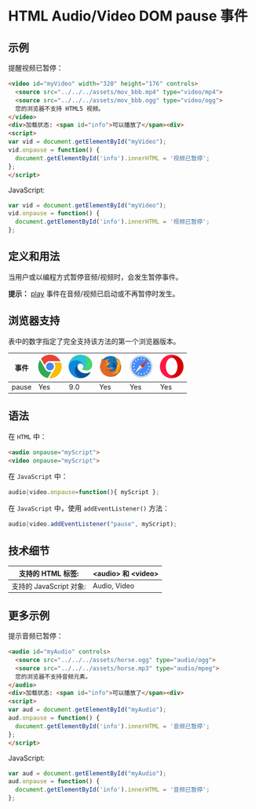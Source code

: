 HTML Audio/Video DOM pause 事件
===

## 示例

提醒视频已暂停：

```html idoc:preview:iframe
<video id="myVideo" width="320" height="176" controls>
  <source src="../../../assets/mov_bbb.mp4" type="video/mp4">
  <source src="../../../assets/mov_bbb.ogg" type="video/ogg">
  您的浏览器不支持 HTML5 视频。
</video>
<div>加载状态: <span id="info">可以播放了</span><div>
<script>
var vid = document.getElementById("myVideo");
vid.onpause = function() {
  document.getElementById('info').innerHTML = '视频已暂停';
};
</script> 
```

JavaScript:

```js
var vid = document.getElementById("myVideo");
vid.onpause = function() {
  document.getElementById('info').innerHTML = '视频已暂停';
};
```

## 定义和用法

当用户或以编程方式暂停音频/视频时，会发生暂停事件。

**提示：** [play](./play.md) 事件在音频/视频已启动或不再暂停时发生。

## 浏览器支持

表中的数字指定了完全支持该方法的第一个浏览器版本。

| 事件 | ![chrome][1] | ![edge][2] | ![firefox][3] | ![safari][4] | ![opera][5] |
| ----- | --- | --- | --- | --- | --- |
| pause | Yes | 9.0 | Yes | Yes | Yes |
<!--rehype:style=width: 100%; display: inline-table;-->

## 语法

在 `HTML` 中：

```html
<audio onpause="myScript">
<video onpause="myScript">
```

在 `JavaScript` 中：

```js
audio|video.onpause=function(){ myScript };
```

在 `JavaScript` 中，使用 `addEventListener()` 方法：

```js
audio|video.addEventListener("pause", myScript);
```

## 技术细节

| 支持的 HTML 标签: | \<audio> 和 \<video> |
| -------- | -------- |
| 支持的 JavaScript 对象: | Audio, Video |
<!--rehype:style=width: 100%; display: inline-table;-->

## 更多示例

提示音频已暂停：

```html idoc:preview:iframe
<audio id="myAudio" controls>
  <source src="../../../assets/horse.ogg" type="audio/ogg">
  <source src="../../../assets/horse.mp3" type="audio/mpeg">
  您的浏览器不支持音频元素。
</audio>
<div>加载状态: <span id="info">可以播放了</span><div>
<script>
var aud = document.getElementById("myAudio");
aud.onpause = function() {
  document.getElementById('info').innerHTML = '音频已暂停';
};
</script>
```

JavaScript:

```js
var aud = document.getElementById("myAudio");
aud.onpause = function() {
  document.getElementById('info').innerHTML = '音频已暂停';
};
```


[1]: ../../../assets/chrome.svg
[2]: ../../../assets/edge.svg
[3]: ../../../assets/firefox.svg
[4]: ../../../assets/safari.svg
[5]: ../../../assets/opera.svg
